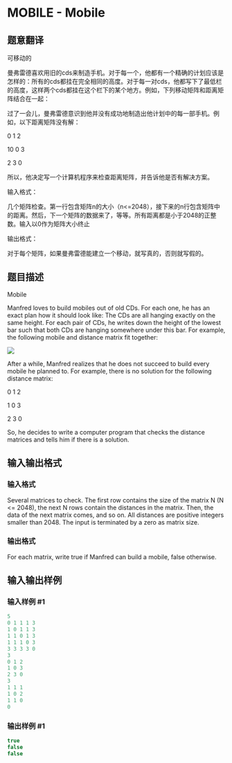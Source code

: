 # MOBILE - Mobile

## 题意翻译

可移动的

曼弗雷德喜欢用旧的cds来制造手机。对于每一个，他都有一个精确的计划应该是怎样的：所有的cds都挂在完全相同的高度。对于每一对cds，他都写下了最低栏的高度，这样两个cds都挂在这个栏下的某个地方。例如，下列移动矩阵和距离矩阵结合在一起：

过了一会儿，曼弗雷德意识到他并没有成功地制造出他计划中的每一部手机。例如，以下距离矩阵没有解：

0 1 2

10 0 3

2 3 0

所以，他决定写一个计算机程序来检查距离矩阵，并告诉他是否有解决方案。

输入格式：

几个矩阵检查。第一行包含矩阵n的大小（n<=2048），接下来的n行包含矩阵中的距离。然后，下一个矩阵的数据来了，等等。所有距离都是小于2048的正整数。输入以0作为矩阵大小终止

输出格式：

对于每个矩阵，如果曼弗雷德能建立一个移动，就写真的，否则就写假的。

## 题目描述

Mobile

Manfred loves to build mobiles out of old CDs. For each one, he has an exact plan how it should look like: The CDs are all hanging exactly on the same height. For each pair of CDs, he writes down the height of the lowest bar such that both CDs are hanging somewhere under this bar. For example, the following mobile and distance matrix fit together:

![](https://cdn.luogu.com.cn/upload/vjudge_pic/SP987/3b7863d3095dedcf15bc15d589709a2445040bb2.png)

After a while, Manfred realizes that he does not succeed to build every mobile he planned to. For example, there is no solution for the following distance matrix:

0 1 2

1 0 3

2 3 0

So, he decides to write a computer program that checks the distance matrices and tells him if there is a solution.

## 输入输出格式

### 输入格式

Several matrices to check. The first row contains the size of the matrix N (N <= 2048), the next N rows contain the distances in the matrix. Then, the data of the next matrix comes, and so on. All distances are positive integers smaller than 2048. The input is terminated by a zero as matrix size.

### 输出格式

For each matrix, write true if Manfred can build a mobile, false otherwise.

## 输入输出样例

### 输入样例 #1

```cpp
5
0 1 1 1 3
1 0 1 1 3
1 1 0 1 3
1 1 1 0 3
3 3 3 3 0
3
0 1 2
1 0 3
2 3 0
3
1 1 1
1 0 2
1 1 0
0
```


### 输出样例 #1

```cpp
true
false
false
```


